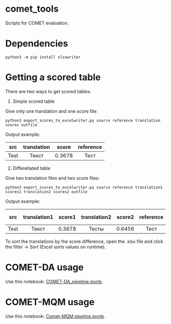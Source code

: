 # comet_tools

Scripts for COMET evaluation. 

# Dependencies

```python3 -m pip install xlsxwriter```

# Getting a scored table

There are two ways to get scored tables.

1. Simple scored table

Give only one translation and one score file:

```python3 export_scores_to_excelwriter.py source reference translation scores outfile```

Output example:

|  src | translation |  score | reference |
|:----:|:-----------:|:------:|:---------:|
| Test | Текст       | 0.3678 | Тест      |

2. Differetiated table

Give two translation files and two score files:

```python3 export_scores_to_excelwriter.py source reference translation1 scores1 translation2 scores2 outfile```

Output example:

|  src | translation1 | score1 | translation2 | score2 | reference | score2-score1 |
|:----:|:------------:|:------:|:------------:|:------:|:---------:|---------------|
| Test | Текст        | 0.3678 | Тесты        | 0.6456 | Тест      | 0,2778        |

To sort the translations by the score difference, open the .xlsx file and click the filter -> _Sort_ (Excel sorts values on runtime).

# COMET-DA usage

Use this notebook: [COMET-DA_pipeline.ipynb]().

# COMET-MQM usage

Use this notebook: [Comet-MQM pipeline.ipynb](https://colab.research.google.com/drive/15AmOsMPxcyhpSjq3xbB58GAdQolfPGKF#scrollTo=lyk2ag-o3--o).
